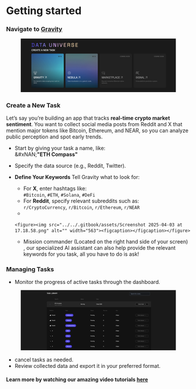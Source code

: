 # Getting started

### Navigate to [Gravity](https://app.macrocosmos.ai/gravity/tasks)&#x20;

<figure><img src="../../.gitbook/assets/Screenshot 2025-04-03 at 14.45.57.png" alt=""><figcaption></figcaption></figure>



### **Create a New Task**

Let’s say you’re building an app that tracks **real-time crypto market sentiment**. You want to collect social media posts from Reddit and X that mention major tokens like Bitcoin, Ethereum, and NEAR, so you can analyze public perception and spot early trends.



* Start by giving your task a name, like:\
  &#xNAN;**"ETH Compass"**
* Specify the data source (e.g., Reddit, Twitter).​
* **Define Your Keywords** Tell Gravity what to look for:
  * For **X**, enter hashtags like:\
    `#Bitcoin`, `#ETH`, `#Solana`, `#DeFi`
  * For **Reddit**, specify relevant subreddits such as:\
    `r/CryptoCurrency`, `r/Bitcoin`, `r/Ethereum`, `r/NEAR`
  *

      <figure><img src="../../.gitbook/assets/Screenshot 2025-04-03 at 17.18.58.png" alt="" width="563"><figcaption></figcaption></figure>
  * Mission commander (Located on the right hand side of your screen) , our specialized AI assistant can also help provide the relevant keywords for you task, all you have to do is ask!



### **Managing Tasks**

* Monitor the progress of active tasks through the dashboard.​

<figure><img src="../../.gitbook/assets/Screenshot 2025-04-03 at 17.21.51.png" alt=""><figcaption></figcaption></figure>

* cancel tasks as needed.​
* Review collected data and export it in your preferred format.



#### Learn more by watching our amazing video tutorials [here](https://macrocosmosai.substack.com/p/0cb3c240-5f5e-48fb-bd33-17b216ee52d0?postPreview=paid\&updated=2025-04-03T11%3A29%3A18.787Z\&audience=everyone\&free_preview=false\&freemail=true)
